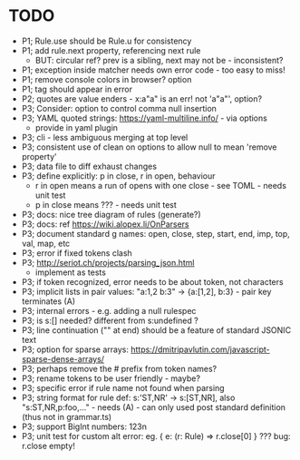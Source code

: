 # TODO

* P1; Rule.use should be Rule.u for consistency
* P1; add rule.next property, referencing next rule 
  * BUT: circular ref? prev is a sibling, next may not be - inconsistent?
* P1; exception inside matcher needs own error code - too easy to miss!
* P1; remove console colors in browser? option
* P1; tag should appear in error
* P2; quotes are value enders - x:a"a" is an err! not 'a"a"', option?
* P3; Consider: option to control comma null insertion
* P3; YAML quoted strings: https://yaml-multiline.info/ - via options 
  * provide in yaml plugin
* P3; cli - less ambiguous merging at top level
* P3; consistent use of clean on options to allow null to mean 'remove property'
* P3; data file to diff exhaust changes
* P3; define explicitly: p in close, r in open, behaviour 
  * r in open means a run of opens with one close - see TOML - needs unit test 
  * p in close means ??? - needs unit test
* P3; docs: nice tree diagram of rules (generate?)
* P3; docs: ref https://wiki.alopex.li/OnParsers
* P3; document standard g names: open, close, step, start, end, imp, top, val, map, etc
* P3; error if fixed tokens clash
* P3; http://seriot.ch/projects/parsing_json.html 
  * implement as tests
* P3; if token recognized, error needs to be about token, not characters
* P3; implicit lists in pair values: "a:1,2 b:3" -> {a:[1,2], b:3} - pair key terminates (A)
* P3; internal errors - e.g. adding a null rulespec
* P3; is s:[] needed? different from s:undefined ?
* P3; line continuation ("\" at end) should be a feature of standard JSONIC text
* P3; option for sparse arrays: https://dmitripavlutin.com/javascript-sparse-dense-arrays/
* P3; perhaps remove the # prefix from token names?
* P3; rename tokens to be user friendly - maybe?
* P3; specific error if rule name not found when parsing
* P3; string format for rule def: s:'ST,NR' -> s:[ST,NR], also "s:ST,NR,p:foo,..." - needs (A) - can only used post standard definition (thus not in grammar.ts)
* P3; support BigInt numbers: 123n
* P3; unit test for custom alt error: eg.  { e: (r: Rule) => r.close[0] } ??? bug: r.close empty!


